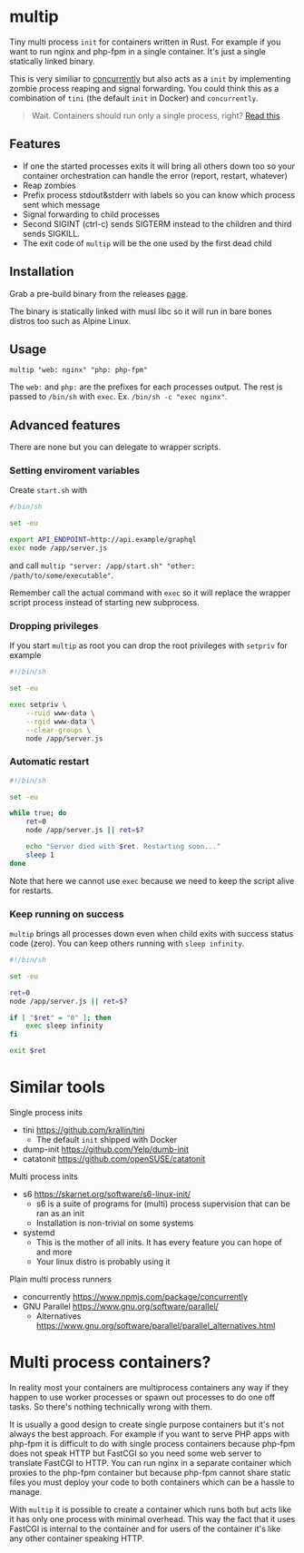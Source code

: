 # multip

Tiny multi process `init` for containers written in Rust. For example if you
want to run nginx and php-fpm in a single container. It's just a single 
statically linked binary.

This is very similiar to [concurrently][] but also acts as a `init` by
implementing zombie process reaping and signal forwarding. You could think
this as a combination of `tini` (the default `init` in Docker) and
`concurrently`.

> Wait. Containers should run only a single process, right? [Read this](#multi-process-containers)

[concurrently]: https://www.npmjs.com/package/concurrently

## Features

-   If one the started processes exits it will bring all others down too so
    your container orchestration can handle the error (report, restart, whatever)
-   Reap zombies
-   Prefix process stdout&stderr with labels so you can know which process sent
    which message
-   Signal forwarding to child processes
-   Second SIGINT (ctrl-c) sends SIGTERM instead to the children and third
    sends SIGKILL.
-   The exit code of `multip` will be the one used by the first dead child

## Installation

Grab a pre-build binary from the releases [page][].

[page]: https://github.com/esamattis/multip/releases

The binary is statically linked with musl libc so it will run in bare bones
distros too such as Alpine Linux.

## Usage

    multip "web: nginx" "php: php-fpm"

The `web:` and `php:` are the prefixes for each processes output. The rest is
passed to `/bin/sh` with `exec`. Ex. `/bin/sh -c "exec nginx"`.

## Advanced features

There are none but you can delegate to wrapper scripts.

### Setting enviroment variables

Create `start.sh` with

```sh
#/bin/sh

set -eu

export API_ENDPOINT=http://api.example/graphql
exec node /app/server.js
```

and call `multip "server: /app/start.sh" "other: /path/to/some/executable"`.

Remember call the actual command with `exec` so it will replace the wrapper
script process instead of starting new subprocess.

### Dropping privileges

If you start `multip` as root you can drop the root privileges with `setpriv` for example

```sh
#!/bin/sh

set -eu

exec setpriv \
    --ruid www-data \
    --rgid www-data \
    --clear-groups \
    node /app/server.js
```

### Automatic restart

```sh
#!/bin/sh

set -eu

while true; do
    ret=0
    node /app/server.js || ret=$?

    echo "Server died with $ret. Restarting soon..."
    sleep 1
done
```

Note that here we cannot use `exec` because we need to keep the script alive
for restarts.

### Keep running on success

`multip` brings all processes down even when child exits with success status
code (zero). You can keep others running with `sleep infinity`.

```sh
#!/bin/sh

set -eu

ret=0
node /app/server.js || ret=$?

if [ "$ret" = "0" ]; then
    exec sleep infinity
fi

exit $ret
```

# Similar tools

Single process inits

-   tini https://github.com/krallin/tini
    -   The default `init` shipped with Docker
-   dump-init https://github.com/Yelp/dumb-init
-   catatonit https://github.com/openSUSE/catatonit

Multi process inits

-   s6 https://skarnet.org/software/s6-linux-init/
    -   s6 is a suite of programs for (multi) process supervision that can be ran as an init
    -   Installation is non-trivial on some systems
-   systemd
    -  This is the mother of all inits. It has every feature you can hope of and more
    -  Your linux distro is probably using it

Plain multi process runners

-   concurrently https://www.npmjs.com/package/concurrently
-   GNU Parallel https://www.gnu.org/software/parallel/
    -   Alternatives https://www.gnu.org/software/parallel/parallel_alternatives.html

# Multi process containers?

In reality most your containers are multiprocess containers any way if they
happen to use worker processes or spawn out processes to do one off tasks. So
there's nothing technically wrong with them.

It is usually a good design to create single purpose containers but it's not
always the best approach. For example if you want to serve PHP apps with
php-fpm it is difficult to do with single process containers because php-fpm
does not speak HTTP but FastCGI so you need some web server to translate
FastCGI to HTTP. You can run nginx in a separate container which proxies to
the php-fpm container but because php-fpm cannot share static files you must
deploy your code to both containers which can be a hassle to manage.

With `multip` it is possible to create a container which runs both but acts
like it has only one process with minimal overhead. This way the fact that it
uses FastCGI is internal to the container and for users of the container it's
like any other container speaking HTTP.
